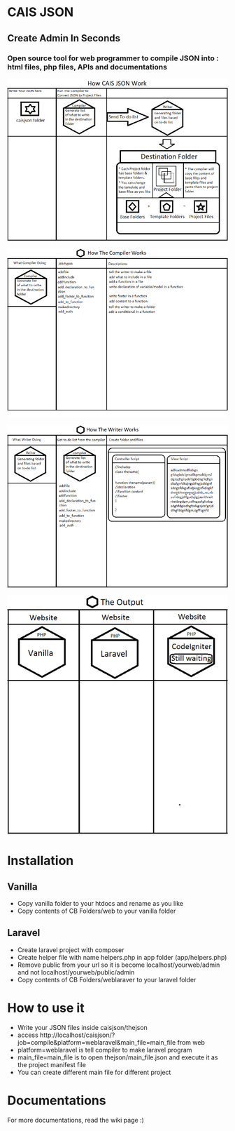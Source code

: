 # CAIS JSON

## Create Admin In Seconds
### Open source tool for web programmer to compile JSON into : html files, php files, APIs and documentations

![caisjsonexplain1](caisjsonexplain1.png)

![caisjsonexplain2](caisjsonexplain2.png)

![caisjsonexplain3](caisjsonexplain3.png)

![caisjsonexplain4](caisjsonexplain4.png)

# Installation

## Vanilla
* Copy vanilla folder to your htdocs and rename as you like
* Copy contents of CB Folders/web to your vanilla folder

## Laravel

* Create laravel project with composer
* Create helper file with name helpers.php in app folder (app/helpers.php)
* Remove public from your url so it is become localhost/yourweb/admin and not localhost/yourweb/public/admin
* Copy contents of CB Folders/weblaraver to your laravel folder

# How to use it

* Write your JSON files inside caisjson/thejson
* access http://localhost/caisjson/?job=compile&platform=weblaravel&main_file=main_file from web
* platform=weblaravel is tell compiler to make laravel program
* main_file=main_file is to open thejson/main_file.json and execute it as the project manifest file
* You can create different main file for different project

# Documentations

For more documentations, read the wiki page :)
